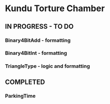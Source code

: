 # Kundu Torture Chamber

## IN PROGRESS  - TO DO
### Binary4BitAdd - formatting
### Binary4BitInt - formatting
### TriangleType - logic and formatting

## COMPLETED
### ParkingTime
